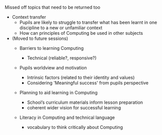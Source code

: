Missed off topics that need to be returned too

* Context transfer
    * Pupils are likely to struggle to transfer what has been learnt in one discipline to a new or unfamiliar context
    * How can principles of Computing be used in other subjects
* (Moved to future sessions)
    * Barriers to learning Computing
        * Technical (reliable?, responsive?)
    * Pupils worldview and motivation
        * Intrinsic factors (related to their identity and values)
        * Considering 'Meaningful success' from pupils perspective

    * Planning to aid learning in Computing
        * School’s curriculum materials inform lesson preparation
        * coherent wider vision for successful learning
    * Literacy in Computing and technical language
        * vocabulary to think critically about Computing
